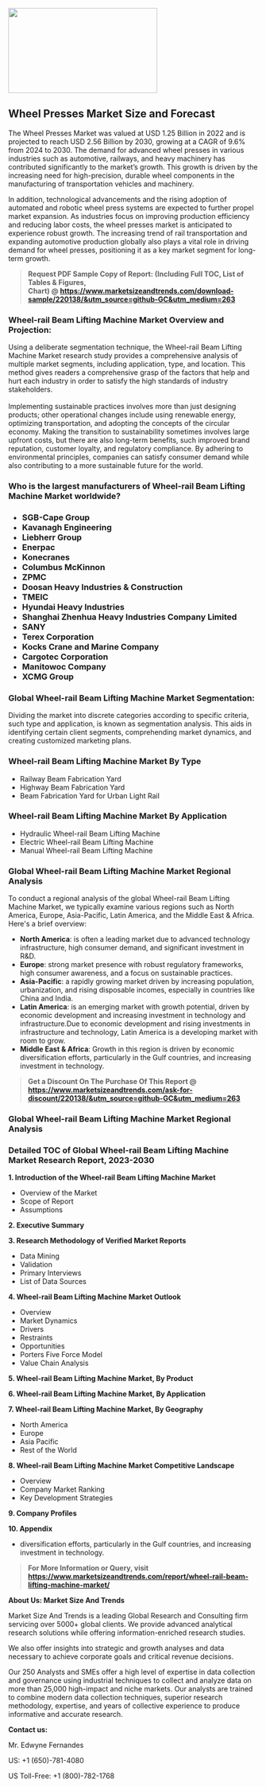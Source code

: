 <p><img class="alignnone size-medium wp-image-20088" src="https://ffe5etoiles.com/wp-content/uploads/2024/12/MST1-300x171.png" alt="" width="300" height="171" /></p><h2>Wheel Presses Market Size and Forecast</h2><p>The Wheel Presses Market was valued at USD 1.25 Billion in 2022 and is projected to reach USD 2.56 Billion by 2030, growing at a CAGR of 9.6% from 2024 to 2030. The demand for advanced wheel presses in various industries such as automotive, railways, and heavy machinery has contributed significantly to the market’s growth. This growth is driven by the increasing need for high-precision, durable wheel components in the manufacturing of transportation vehicles and machinery.</p><p>In addition, technological advancements and the rising adoption of automated and robotic wheel press systems are expected to further propel market expansion. As industries focus on improving production efficiency and reducing labor costs, the wheel presses market is anticipated to experience robust growth. The increasing trend of rail transportation and expanding automotive production globally also plays a vital role in driving demand for wheel presses, positioning it as a key market segment for long-term growth.</p></p><blockquote id="" class=""><strong>Request PDF Sample Copy of Report: (Including Full TOC, List of Tables &amp; Figures, Chart)&nbsp;@&nbsp;<strong><a href="https://www.marketsizeandtrends.com/download-sample/220138/&utm_source=github-GC&utm_medium=263" target="_blank">https://www.marketsizeandtrends.com/download-sample/220138/&utm_source=github-GC&utm_medium=263</a></strong></strong></blockquote><h3 id="" class="">Wheel-rail Beam Lifting Machine Market&nbsp;Overview and Projection:</h3><p id="" class="">Using a deliberate segmentation technique, the Wheel-rail Beam Lifting Machine Market research study provides a comprehensive analysis of multiple market segments, including application, type, and location. This method gives readers a comprehensive grasp of the factors that help and hurt each industry in order to satisfy the high standards of industry stakeholders. <br /> <br />Implementing sustainable practices involves more than just designing products; other operational changes include using renewable energy, optimizing transportation, and adopting the concepts of the circular economy. Making the transition to sustainability sometimes involves large upfront costs, but there are also long-term benefits, such improved brand reputation, customer loyalty, and regulatory compliance. By adhering to environmental principles, companies can satisfy consumer demand while also contributing to a more sustainable future for the world.</p><h3 id="" class="">Who is the largest manufacturers of&nbsp;Wheel-rail Beam Lifting Machine Market worldwide?</h3><h3 class=""><p><ul><li>SGB-Cape Group </li><li> Kavanagh Engineering </li><li> Liebherr Group </li><li> Enerpac </li><li> Konecranes </li><li> Columbus McKinnon </li><li> ZPMC </li><li> Doosan Heavy Industries & Construction </li><li> TMEIC </li><li> Hyundai Heavy Industries </li><li> Shanghai Zhenhua Heavy Industries Company Limited </li><li> SANY </li><li> Terex Corporation </li><li> Kocks Crane and Marine Company </li><li> Cargotec Corporation </li><li> Manitowoc Company </li><li> XCMG Group</li></ul></p></h3><h3 id="" class="">Global&nbsp;Wheel-rail Beam Lifting Machine Market Segmentation:</h3><p id="" class="">Dividing the market into discrete categories according to specific criteria, such type and application, is known as segmentation analysis. This aids in identifying certain client segments, comprehending market dynamics, and creating customized marketing plans.</p><h3 id="" class="">Wheel-rail Beam Lifting Machine Market&nbsp;By Type</h3><p><p><ul><li>Railway Beam Fabrication Yard</li><li> Highway Beam Fabrication Yard</li><li> Beam Fabrication Yard for Urban Light Rail</p></li></ul></p></p><h3 id="" class="">Wheel-rail Beam Lifting Machine Market&nbsp;By Application</h3><p class=""><p><ul><li>Hydraulic Wheel-rail Beam Lifting Machine</li><li> Electric Wheel-rail Beam Lifting Machine</li><li> Manual Wheel-rail Beam Lifting Machine</li></ul></p></p><h3 id="" class="">Global Wheel-rail Beam Lifting Machine Market Regional Analysis</h3><p id="" class="">To conduct a regional analysis of the global Wheel-rail Beam Lifting Machine Market, we typically examine various regions such as North America, Europe, Asia-Pacific, Latin America, and the Middle East &amp; Africa. Here's a brief overview:</p><ul><li><strong>North America</strong>: is often a leading market due to advanced technology infrastructure, high consumer demand, and significant investment in R&amp;D.</li><li><strong>Europe</strong>: strong market presence with robust regulatory frameworks, high consumer awareness, and a focus on sustainable practices.</li><li><strong>Asia-Pacific</strong>: a rapidly growing market driven by increasing population, urbanization, and rising disposable incomes, especially in countries like China and India.</li><li><strong>Latin America</strong>: is an emerging market with growth potential, driven by economic development and increasing investment in technology and infrastructure.Due to economic development and rising investments in infrastructure and technology, Latin America is a developing market with room to grow.</li><li><strong>Middle East &amp; Africa</strong>: Growth in this region is driven by economic diversification efforts, particularly in the Gulf countries, and increasing investment in technology.</li></ul><blockquote id="" class=""><strong>Get a Discount On The Purchase Of This Report @ <strong><a href="https://www.marketsizeandtrends.com/ask-for-discount/220138/&utm_source=github-GC&utm_medium=263" target="_blank">https://www.marketsizeandtrends.com/ask-for-discount/220138/&utm_source=github-GC&utm_medium=263</a></strong></strong></blockquote><h3 id="" class="">Global Wheel-rail Beam Lifting Machine Market Regional Analysis</h3><h3 id="" class="">Detailed TOC of Global Wheel-rail Beam Lifting Machine Market Research Report, 2023-2030</h3><p id="" class=""><strong>1. Introduction of the Wheel-rail Beam Lifting Machine Market</strong></p><ul><li>Overview of the Market</li><li>Scope of Report</li><li>Assumptions</li></ul><p id="" class=""><strong>2. Executive Summary</strong></p><p id="" class=""><strong>3. Research Methodology of Verified Market Reports</strong></p><ul><li>Data Mining</li><li>Validation</li><li>Primary Interviews</li><li>List of Data Sources</li></ul><p id="" class=""><strong>4. Wheel-rail Beam Lifting Machine Market Outlook</strong></p><ul><li>Overview</li><li>Market Dynamics</li><li>Drivers</li><li>Restraints</li><li>Opportunities</li><li>Porters Five Force Model</li><li>Value Chain Analysis</li></ul><p id="" class=""><strong>5. Wheel-rail Beam Lifting Machine Market, By Product</strong></p><p id="" class=""><strong>6. Wheel-rail Beam Lifting Machine Market, By Application</strong></p><p id="" class=""><strong>7. Wheel-rail Beam Lifting Machine Market, By Geography</strong></p><ul><li>North America</li><li>Europe</li><li>Asia Pacific</li><li>Rest of the World</li></ul><p id="" class=""><strong>8. Wheel-rail Beam Lifting Machine Market Competitive Landscape</strong></p><ul><li>Overview</li><li>Company Market Ranking</li><li>Key Development Strategies</li></ul><p id="" class=""><strong>9. Company Profiles</strong></p><p id="" class=""><strong>10. Appendix</strong></p><ul><li>diversification efforts, particularly in the Gulf countries, and increasing investment in technology.</li></ul><blockquote id="" class=""><strong>For More Information or Query, visit <strong><strong><a href="https://www.marketsizeandtrends.com/report/wheel-rail-beam-lifting-machine-market/" target="_blank">https://www.marketsizeandtrends.com/report/wheel-rail-beam-lifting-machine-market/</a></strong></strong></strong></blockquote><p id="" class=""><strong>About Us: Market Size And Trends</strong></p><p id="" class="">Market Size And Trends is a leading Global Research and Consulting firm servicing over 5000+ global clients. We provide advanced analytical research solutions while offering information-enriched research studies.</p><p id="" class="">We also offer insights into strategic and growth analyses and data necessary to achieve corporate goals and critical revenue decisions.</p><p id="" class="">Our 250 Analysts and SMEs offer a high level of expertise in data collection and governance using industrial techniques to collect and analyze data on more than 25,000 high-impact and niche markets. Our analysts are trained to combine modern data collection techniques, superior research methodology, expertise, and years of collective experience to produce informative and accurate research.</p><p id="" class=""><strong>Contact us:</strong></p><p id="" class="">Mr. Edwyne Fernandes</p><p id="" class="">US: +1 (650)-781-4080</p><p id="" class="">US Toll-Free: +1 (800)-782-1768</p>
